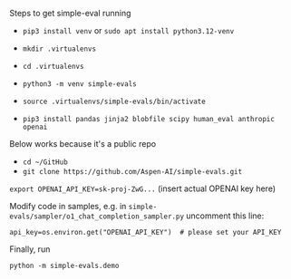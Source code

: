 Steps to get simple-eval running

- `pip3 install venv` or `sudo apt install python3.12-venv`

- `mkdir .virtualenvs`
- `cd .virtualenvs`
- `python3 -m venv simple-evals`
- `source .virtualenvs/simple-evals/bin/activate`
- `pip3 install pandas jinja2 blobfile scipy human_eval anthropic openai`

Below works because it's a public repo
- `cd ~/GitHub`
- `git clone https://github.com/Aspen-AI/simple-evals.git`

`export OPENAI_API_KEY=sk-proj-ZwG...` (insert actual OPENAI key here)

Modify code in samples, e.g. in `simple-evals/sampler/o1_chat_completion_sampler.py` uncomment this line:

`api_key=os.environ.get("OPENAI_API_KEY")  # please set your API_KEY`

Finally, run

`python -m simple-evals.demo`
